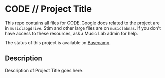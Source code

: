# CODE // Project Title

This repo contains all files for CODE. Google docs related to the project are in `musiclabgdrive`. Stim and other large files are on `musiclabnas`. If you don't have access to these resources, ask a Music Lab admin for help.

The status of this project is available on [Basecamp](https://3.basecamp.com/5764953/buckets/36668968/card_tables/7171955220).

## Description

Description of Project Title goes here.

